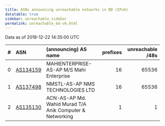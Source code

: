 ```yaml
---
title: ASNs announcing unreachable networks in BD (IPv6)
datatable: true
sidebar: unreachable_sidebar
permalink: unreachable_bd-v6.html
---
```


Data as of 2018-12-22 14:35:00 UTC


<div class="datatable-begin"></div>

|   # | ASN                                      | (announcing) AS name                                         |   prefixes |   unreachable /48s |
|----:|:-----------------------------------------|:-------------------------------------------------------------|-----------:|-------------------:|
|   0 | [AS134159](unreachable_AS134159-v6.html) | MAHIENTERPRISE-AS-AP M/S Mahi Enterprise                     |         16 |              65536 |
|   1 | [AS137498](unreachable_AS137498-v6.html) | NMSTL-AS-AP NMS TECHNOLOGIES LTD                             |         16 |              65536 |
|   2 | [AS135130](unreachable_AS135130-v6.html) | ACN-AS-AP Md. Wahid Murad T/A Anik Computer &amp; Networking |          1 |                  1 |

<div class="datatable-end"></div>